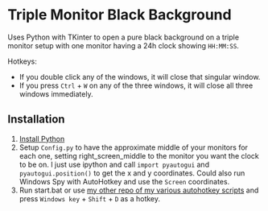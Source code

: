 # Triple Monitor Black Background
Uses Python with TKinter to open a pure black background on a triple monitor setup with one monitor having a 24h clock showing `HH:MM:SS`. 

Hotkeys:
- If you double click any of the windows, it will close that singular window.
- If you press `Ctrl` + `W` on any of the three windows, it will close all three windows immediately.

## Installation
1. [Install Python](https://docs.anaconda.com/miniconda/)
2. Setup `Config.py` to have the approximate middle of your monitors for each one, setting right_screen_middle to the monitor you want the clock to be on. I just use ipython and call `import pyautogui` and `pyautogui.position()` to get the x and y coordinates. Could also run Windows Spy with AutoHotkey and use the `Screen` coordinates.
3. Run start.bat or use [my other repo of my various autohotkey scripts](https://github.com/AlexSchwamle/AutoHotkeyHotfixes) and press `Windows key` + `Shift` + `D` as a hotkey.